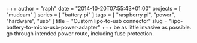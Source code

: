 +++
author = "raph"
date = "2014-10-20T07:55:43+01:00"
projects = [ "mudcam" ]
series = [ "battery pi" ]
tags = [ "raspberry pi", "power", "hardware", "usb" ]
title = "Custom lipo-to-usb connector"
slug = "lipo-battery-to-micro-usb-power-adapter"
+++
be as little invasive as possible. go through intended power route, including fuse protection.

